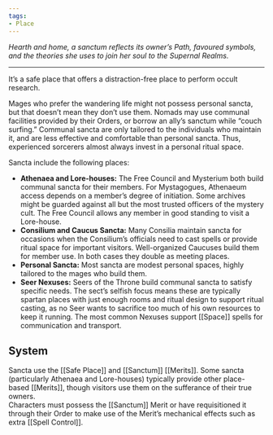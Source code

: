 ```yaml
---
tags:
- Place
---
```


_Hearth and home, a sanctum reflects its owner’s Path, favoured symbols, and the theories she uses to join her soul to the Supernal Realms._

---

It’s a safe place that offers a distraction-free place to perform occult research.

Mages who prefer the wandering life might not possess personal sancta, but that doesn’t mean they don’t use them. Nomads may use communal facilities provided by their Orders, or borrow an ally’s sanctum while “couch surfing.” Communal sancta are only tailored to the individuals who maintain it, and are less effective and comfortable than personal sancta. Thus, experienced sorcerers almost always invest in a personal ritual space.

Sancta include the following places:
- **Athenaea and Lore-houses:** The Free Council and Mysterium both build communal sancta for their members. For Mystagogues, Athenaeum access depends on a member’s degree of initiation. Some archives might be guarded against all but the most trusted officers of the mystery cult. The Free Council allows any member in good standing to visit a Lore-house.
- **Consilium and Caucus Sancta:** Many Consilia maintain sancta for occasions when the Consilium’s officials need to cast spells or provide ritual space for important visitors. Well-organized Caucuses build them for member use. In both cases they double as meeting places.
- **Personal Sancta:** Most sancta are modest personal spaces, highly tailored to the mages who build them.
- **Seer Nexuses:** Seers of the Throne build communal sancta to satisfy specific needs. The sect’s selfish focus means these are typically spartan places with just enough rooms and ritual design to support ritual casting, as no Seer wants to sacrifice too much of his own resources to keep it running. The most common Nexuses support [[Space]] spells for communication and transport.

## System

Sancta use the [[Safe Place]] and [[Sanctum]] [[Merits]]. Some sancta (particularly Athenaea and Lore-houses) typically provide other place-based [[Merits]], though visitors use them on the sufferance of their true owners.\
Characters must possess the [[Sanctum]] Merit or have requisitioned it through their Order to make use of the Merit’s mechanical effects such as extra [[Spell Control]].